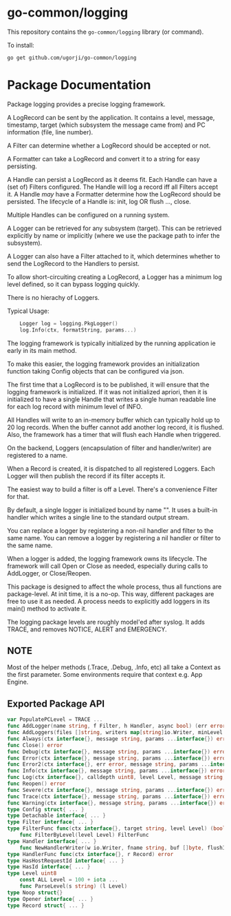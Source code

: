 # go-common/logging

This repository contains the `go-common/logging` library (or command).

To install:

```
go get github.com/ugorji/go-common/logging
```

# Package Documentation


Package logging provides a precise logging framework.

A LogRecord can be sent by the application. It contains a level, message,
timestamp, target (which subsystem the message came from) and PC information
(file, line number).

A Filter can determine whether a LogRecord should be accepted or not.

A Formatter can take a LogRecord and convert it to a string for easy
persisting.

A Handle can persist a LogRecord as it deems fit. Each Handle can have a
(set of) Filters configured. The Handle will log a record iff all Filters
accept it. A Handle *may* have a Formatter determine how the LogRecord
should be persisted. The lifecycle of a Handle is: init, log OR flush ...,
close.

Multiple Handles can be configured on a running system.

A Logger can be retrieved for any subsystem (target). This can be retrieved
explicitly by name or implicitly (where we use the package path to infer the
subsystem).

A Logger can also have a Filter attached to it, which determines whether to
send the LogRecord to the Handlers to persist.

To allow short-circuiting creating a LogRecord, a Logger has a minimum log
level defined, so it can bypass logging quickly.

There is no hierachy of Loggers.

Typical Usage:

```go
    Logger log = logging.PkgLogger()
    log.Info(ctx, formatString, params...)
```

The logging framework is typically initialized by the running application ie
early in its main method.

To make this easier, the logging framework provides an initialization
function taking Config objects that can be configured via json.

The first time that a LogRecord is to be published, it will ensure that the
logging framework is initialized. If it was not initialized apriori, then it
is initialized to have a single Handle that writes a single human readable
line for each log record with minimum level of INFO.

All Handles will write to an in-memory buffer which can typically hold up to
20 log records. When the buffer cannot add another log record, it is
flushed. Also, the framework has a timer that will flush each Handle when
triggered.

On the backend, Loggers (encapsulation of filter and handler/writer) are
registered to a name.

When a Record is created, it is dispatched to all registered Loggers. Each
Logger will then publish the record if its filter accepts it.

The easiest way to build a filter is off a Level. There's a convenience
Filter for that.

By default, a single logger is initialized bound by name "". It uses a
built-in handler which writes a single line to the standard output stream.

You can replace a logger by registering a non-nil handler and filter to the
same name. You can remove a logger by registering a nil handler or filter to
the same name.

When a logger is added, the logging framework owns its lifecycle. The
framework will call Open or Close as needed, especially during calls to
AddLogger, or Close/Reopen.

This package is designed to affect the whole process, thus all functions are
package-level. At init time, it is a no-op. This way, different packages are
free to use it as needed. A process needs to explicitly add loggers in its
main() method to activate it.

The logging package levels are roughly model'ed after syslog. It adds TRACE,
and removes NOTICE, ALERT and EMERGENCY.


## NOTE

Most of the helper methods (.Trace, .Debug, .Info, etc) all take a Context
as the first parameter. Some environments require that context e.g. App
Engine.

## Exported Package API

```go
var PopulatePCLevel = TRACE ...
func AddLogger(name string, f Filter, h Handler, async bool) (err error)
func AddLoggers(files []string, writers map[string]io.Writer, minLevel Level, bufsize int, ...) (err error)
func Always(ctx interface{}, message string, params ...interface{}) error
func Close() error
func Debug(ctx interface{}, message string, params ...interface{}) error
func Error(ctx interface{}, message string, params ...interface{}) error
func Error2(ctx interface{}, err error, message string, params ...interface{}) error
func Info(ctx interface{}, message string, params ...interface{}) error
func Log(ctx interface{}, calldepth uint8, level Level, message string, ...) error
func Reopen() error
func Severe(ctx interface{}, message string, params ...interface{}) error
func Trace(ctx interface{}, message string, params ...interface{}) error
func Warning(ctx interface{}, message string, params ...interface{}) error
type Config struct{ ... }
type Detachable interface{ ... }
type Filter interface{ ... }
type FilterFunc func(ctx interface{}, target string, level Level) (bool, error)
    func FilterByLevel(level Level) FilterFunc
type Handler interface{ ... }
    func NewHandlerWriter(w io.Writer, fname string, buf []byte, flushInterval time.Duration) (hr Handler)
type HandlerFunc func(ctx interface{}, r Record) error
type HasHostRequestId interface{ ... }
type HasId interface{ ... }
type Level uint8
    const ALL Level = 100 + iota ...
    func ParseLevel(s string) (l Level)
type Noop struct{}
type Opener interface{ ... }
type Record struct{ ... }
```
